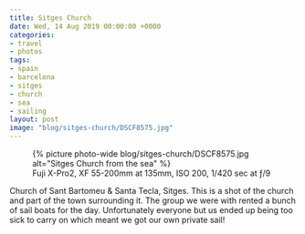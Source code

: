 ```yaml
---
title: Sitges Church
date: Wed, 14 Aug 2019 00:00:00 +0000
categories:
- travel
- photos
tags:
- spain
- barcelona
- sitges
- church
- sea
- sailing
layout: post
image: "blog/sitges-church/DSCF8575.jpg"
---
```


<figure class="photo photo--wide">
  {% picture photo-wide blog/sitges-church/DSCF8575.jpg alt="Sitges Church from the sea" %}
  <figcaption>Fuji X-Pro2, XF 55-200mm at 135mm, ISO 200, 1/420 sec at ƒ/9</figcaption>
</figure>

Church of Sant Bartomeu & Santa Tecla, Sitges. This is a shot of the church and
part of the town surrounding it. The group we were with rented a bunch of sail
boats for the day. Unfortunately everyone but us ended up being too sick to
carry on which meant we got our own private sail!
